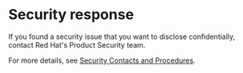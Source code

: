 # Security response

If you found a security issue that you want to disclose confidentially, contact Red Hat's Product Security team.

For more details, see [Security Contacts and Procedures](https://access.redhat.com/risk_compliance/team/contact).
